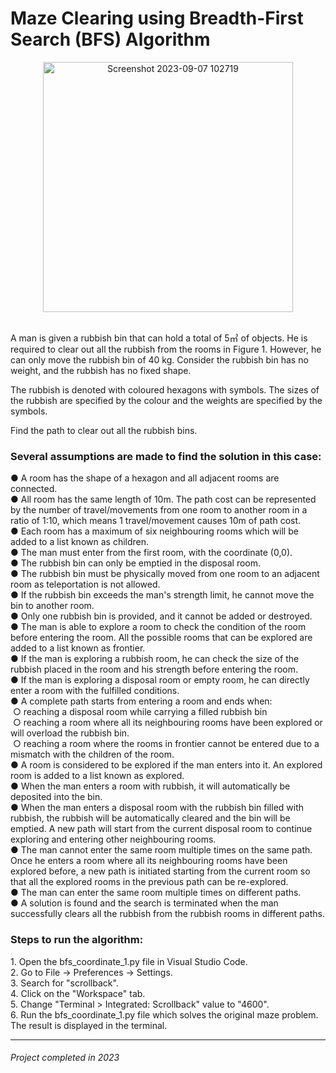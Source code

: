 # Maze Clearing using Breadth-First Search (BFS) Algorithm
<p align="center"><img width="400" alt="Screenshot 2023-09-07 102719" src="https://github.com/yuennyao/maze-clearing-BFS/assets/87840513/691a409e-456d-43b3-8c2f-ab31fbb8f1bd"></p>
<br>
A man is given a rubbish bin that can hold a total of 5&#13221; of objects. He is required to clear out all the rubbish from the rooms in Figure 1. However, he can only move the rubbish bin of 40 kg. Consider the rubbish bin has no weight, and the rubbish has no fixed shape. 

The rubbish is denoted with coloured hexagons with symbols. The sizes of the rubbish are specified by the colour and the weights are specified by the symbols.

Find the path to clear out all the rubbish bins.

<h3>Several assumptions are made to find the solution in this case:<br></h3> 
● A room has the shape of a hexagon and all adjacent rooms are connected. <br>
● All room has the same length of 10m. The path cost can be represented by the number of travel/movements from one room to another room in a ratio of 1:10, which means 1 travel/movement causes 10m of path cost. <br>
● Each room has a maximum of six neighbouring rooms which will be added to a list known as children. <br>
● The man must enter from the first room, with the coordinate (0,0). <br>
● The rubbish bin can only be emptied in the disposal room. <br>
● The rubbish bin must be physically moved from one room to an adjacent room as teleportation is not allowed. <br>
● If the rubbish bin exceeds the man's strength limit, he cannot move the bin to another room. <br>
● Only one rubbish bin is provided, and it cannot be added or destroyed. <br>
● The man is able to explore a room to check the condition of the room before entering the room. All the possible rooms that can be explored are added to a list known as frontier. <br>
● If the man is exploring a rubbish room, he can check the size of the rubbish placed in the room and his strength before entering the room. <br>
● If the man is exploring a disposal room or empty room, he can directly enter a room with the fulfilled conditions. <br>
● A complete path starts from entering a room and ends when: <br> 
  &nbsp;○ reaching a disposal room while carrying a filled rubbish bin <br>
  &nbsp;○ reaching a room where all its neighbouring rooms have been explored or will overload the rubbish bin. <br>
  &nbsp;○ reaching a room where the rooms in frontier cannot be entered due to a mismatch with the children of the room. <br> 
● A room is considered to be explored if the man enters into it. An explored room is added to a list known as explored. <br>
● When the man enters a room with rubbish, it will automatically be deposited into the bin. <br>
● When the man enters a disposal room with the rubbish bin filled with rubbish, the rubbish will be automatically cleared and the bin will be emptied. A new path will start from the current disposal room to continue exploring and entering other neighbouring rooms. <br>
● The man cannot enter the same room multiple times on the same path. Once he enters a room where all its neighbouring rooms have been explored before, a new path is initiated starting from the current room so that all the explored rooms in the previous path can be re-explored. <br>
● The man can enter the same room multiple times on different paths. <br>
● A solution is found and the search is terminated when the man successfully clears all the rubbish from the rubbish rooms in different paths. <be>

<h3>Steps to run the algorithm:</h3>
1. Open the bfs_coordinate_1.py file in Visual Studio Code. <br>
2. Go to File -> Preferences -> Settings. <br>
3. Search for "scrollback". <br>
4. Click on the "Workspace" tab. <br>
5. Change "Terminal > Integrated: Scrollback" value to "4600". <br>
6. Run the bfs_coordinate_1.py file which solves the original maze problem. <br>
The result is displayed in the terminal. 

<hr>
<h6>Project completed in 2023</h6>
